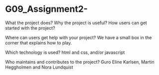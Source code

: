 # G09_Assignment2-
What the project does?
Why the project is useful?
How users can get started with the project?

Where can users get help with your project?
We have a small box in the corner that explains how to play.

Which technology is used?
html and css, and/or javascript

Who maintains and contributes to the project?
Guro Eline Karlsen, Martin Heggholmen and Nora Lundquist
